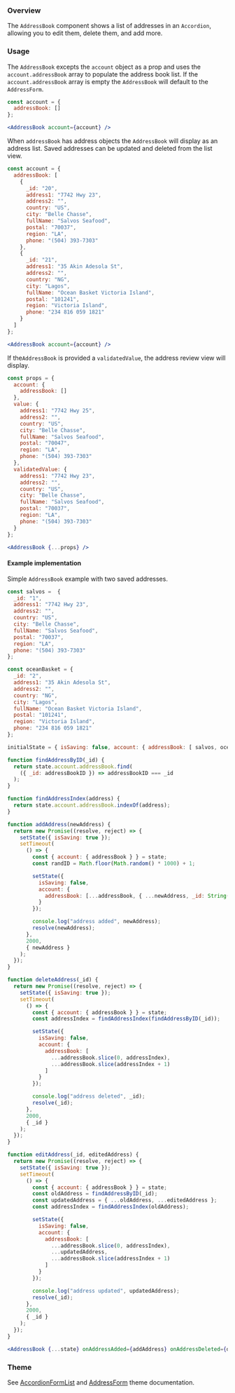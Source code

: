 ### Overview

The `AddressBook` component shows a list of addresses in an `Accordion`, allowing you to edit them, delete them, and add more.

### Usage

The `AddressBook` excepts the `account` object as a prop and uses the `account.addressBook` array to populate the address book list. If the `account.addressBook` array is empty the `AddressBook` will default to the `AddressForm`.

```jsx
const account = {
  addressBook: []
};

<AddressBook account={account} />
```

When `addressBook` has address objects the `AddressBook` will display as an address list. Saved addresses can be updated and deleted from the list view.
```jsx
const account = {
  addressBook: [
    {
      _id: "20",
      address1: "7742 Hwy 23",
      address2: "",
      country: "US",
      city: "Belle Chasse",
      fullName: "Salvos Seafood",
      postal: "70037",
      region: "LA",
      phone: "(504) 393-7303"
    },
    {
      _id: "21",
      address1: "35 Akin Adesola St",
      address2: "",
      country: "NG",
      city: "Lagos",
      fullName: "Ocean Basket Victoria Island",
      postal: "101241",
      region: "Victoria Island",
      phone: "234 816 059 1821"
    }
  ]
};

<AddressBook account={account} />
```

If the`AddressBook` is provided a `validatedValue`, the address review view will display.
```jsx
const props = {
  account: {
    addressBook: []
  },
  value: {
    address1: "7742 Hwy 25",
    address2: "",
    country: "US",
    city: "Belle Chasse",
    fullName: "Salvos Seafood",
    postal: "70047",
    region: "LA",
    phone: "(504) 393-7303"
  },
  validatedValue: {
    address1: "7742 Hwy 23",
    address2: "",
    country: "US",
    city: "Belle Chasse",
    fullName: "Salvos Seafood",
    postal: "70037",
    region: "LA",
    phone: "(504) 393-7303"
  }
};

<AddressBook {...props} />
```

#### Example implementation
Simple `AddressBook` example with two saved addresses.
```jsx
const salvos =  {
  _id: "1",
  address1: "7742 Hwy 23",
  address2: "",
  country: "US",
  city: "Belle Chasse",
  fullName: "Salvos Seafood",
  postal: "70037",
  region: "LA",
  phone: "(504) 393-7303"
};

const oceanBasket = {
  _id: "2",
  address1: "35 Akin Adesola St",
  address2: "",
  country: "NG",
  city: "Lagos",
  fullName: "Ocean Basket Victoria Island",
  postal: "101241",
  region: "Victoria Island",
  phone: "234 816 059 1821"
};

initialState = { isSaving: false, account: { addressBook: [ salvos, oceanBasket ] } };

function findAddressByID(_id) {
  return state.account.addressBook.find(
    ({ _id: addressBookID }) => addressBookID === _id
  );
}

function findAddressIndex(address) {
  return state.account.addressBook.indexOf(address);
}

function addAddress(newAddress) {
  return new Promise((resolve, reject) => {
    setState({ isSaving: true });
    setTimeout(
      () => {
        const { account: { addressBook } } = state;
        const randID = Math.floor(Math.random() * 1000) + 1;

        setState({
          isSaving: false,
          account: {
            addressBook: [...addressBook, { ...newAddress, _id: String(randID) }]
          }
        });

        console.log("address added", newAddress);
        resolve(newAddress);
      },
      2000,
      { newAddress }
    );
  });
}

function deleteAddress(_id) {
  return new Promise((resolve, reject) => {
    setState({ isSaving: true });
    setTimeout(
      () => {
        const { account: { addressBook } } = state;
        const addressIndex = findAddressIndex(findAddressByID(_id));

        setState({
          isSaving: false,
          account: {
            addressBook: [
              ...addressBook.slice(0, addressIndex),
              ...addressBook.slice(addressIndex + 1)
            ]
          }
        });

        console.log("address deleted", _id);
        resolve(_id);
      },
      2000,
      { _id }
    );
  });
}

function editAddress(_id, editedAddress) {
  return new Promise((resolve, reject) => {
    setState({ isSaving: true });
    setTimeout(
      () => {
        const { account: { addressBook } } = state;
        const oldAddress = findAddressByID(_id);
        const updatedAddress = { ...oldAddress, ...editedAddress };
        const addressIndex = findAddressIndex(oldAddress);

        setState({
          isSaving: false,
          account: {
            addressBook: [
              ...addressBook.slice(0, addressIndex),
              ...updatedAddress,
              ...addressBook.slice(addressIndex + 1)
            ]
          }
        });

        console.log("address updated", updatedAddress);
        resolve(_id);
      },
      2000,
      { _id }
    );
  });
}

<AddressBook {...state} onAddressAdded={addAddress} onAddressDeleted={deleteAddress} onAddressEdited={editAddress} />
```

### Theme

See [AccordionFormList](./#!/AccordionFormList) and [AddressForm](./#!/AddressForm) theme documentation.

